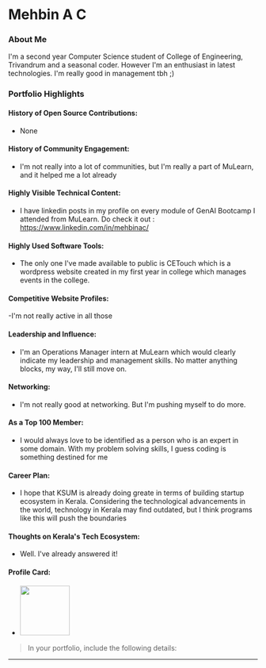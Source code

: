 # Mehbin A C

### About Me

I'm a second year Computer Science student of College of Engineering, Trivandrum and a seasonal coder. However I'm an enthusiast in latest technologies. I'm really good in management tbh ;)


### Portfolio Highlights


#### History of Open Source Contributions:

- None

#### History of Community Engagement:

-  I'm not really into a lot of communities, but I'm really a part of MuLearn, and it helped me a lot already

#### Highly Visible Technical Content:

- I have linkedin posts in my profile on every module of GenAI Bootcamp I attended from MuLearn. Do check it out : https://www.linkedin.com/in/mehbinac/

#### Highly Used Software Tools:

- The only one I've made available to public is CETouch which is a wordpress website created in my first year in college which manages events in the college.

#### Competitive Website Profiles:

-I'm not really active in all those

#### Leadership and Influence:

- I'm an Operations Manager intern at MuLearn which would clearly indicate my leadership and management skills. No matter anything blocks, my way, I'll still move on.

#### Networking:

- I'm not really good at networking. But I'm pushing myself to do more.

#### As a Top 100 Member:

- I would always love to be identified as a person who is an expert in some domain. With my problem solving skills, I guess coding is something destined for me

#### Career Plan:

- I hope that KSUM is already doing greate in terms of building startup ecosystem in Kerala. Considering the technological advancements in the world, technology in Kerala may find outdated, but I think programs like this will push the boundaries

#### Thoughts on Kerala's Tech Ecosystem:

- Well. I've already answered it!
#### Profile Card:

- <img src="https://mulearn.org/embed/rank/mehbinac@mulearn" width="100px" height="100px"></img>

> In your portfolio, include the following details:

---
